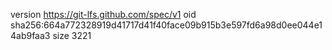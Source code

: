 version https://git-lfs.github.com/spec/v1
oid sha256:664a772328919d41717d41f40face09b915b3e597fd6a98d0ee044e14ab9faa3
size 3221
